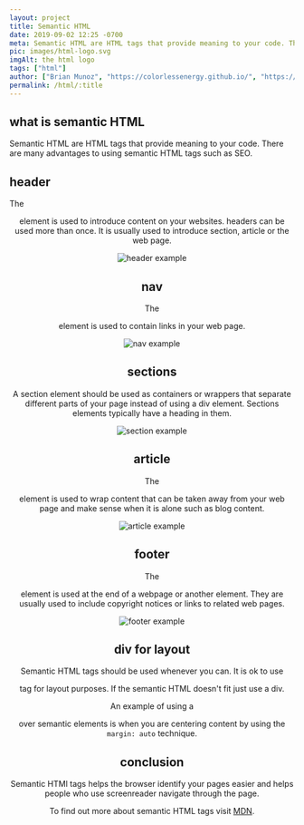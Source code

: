 ```yaml
---
layout: project
title: Semantic HTML
date: 2019-09-02 12:25 -0700
meta: Semantic HTML are HTML tags that provide meaning to your code. There are many advantages to using semantic HTML tags such as SEO.
pic: images/html-logo.svg
imgAlt: the html logo
tags: ["html"]
author: ["Brian Munoz", "https://colorlessenergy.github.io/", "https://github.com/colorlessenergy"]
permalink: /html/:title
---
```


## what is semantic HTML

Semantic HTML are HTML tags that provide meaning to your code. There are many advantages to using semantic HTML tags such as SEO.


## header

The <code class="highlight__code"><header></code> element is used to introduce content on your websites. headers can be used more than once. It is usually used to introduce section, article or the web page.

<div class="center">
  <img src="{{ site.baseurl }}/images/semantic-html-container/header-example.png" alt="header example" title="header example">
</div>

## nav

The <code class="highlight__code"><nav></code> element is used to contain links in your web page.

<div class="center">
  <img src="{{ site.baseurl }}/images/semantic-html-container/nav-example.png" alt="nav example" title="nav example">
</div>


## sections

A section element should be used as containers or wrappers that separate different parts of your page instead of using a div element. Sections elements typically have a heading in them.


<div class="center">
  <img src="{{ site.baseurl }}/images/semantic-html-container/section-example.png" alt="section example" title="section example">
</div>

## article

The <code class="highlight__code"><article></code> element is used to wrap content that can be taken away from your web page and make sense when it is alone such as blog content.

<div class="center">
  <img src="{{ site.baseurl }}/images/semantic-html-container/article-example.png" alt="article example" title="article example">
</div>

## footer 

The <code class="highlight__code"><footer></code> element is used at the end of a webpage or another element. They are usually used to include copyright notices or links to related web pages.

<div class="center">
  <img src="{{ site.baseurl }}/images/semantic-html-container/footer-example.png" alt="footer example" title="footer example">
</div>


## div for layout

Semantic HTML tags should be used whenever you can. It is ok to use <code class="highlight__code"><div></code> tag for layout purposes. If the semantic HTML doesn't fit just use a div. 

An example of using a <code class="highlight__code"><div></code> over semantic elements is when you are centering content by using the <code class="highlight__code">margin: auto</code> technique.

## conclusion

Semantic HTMl tags helps the browser identify your pages easier and helps people who use screenreader navigate through the page.

To find out more about semantic HTML tags visit [MDN](https://developer.mozilla.org/en-US/docs/Glossary/Semantics).